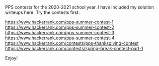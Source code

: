 PPS contests for the 2020-2021 school year. I have included my solution writeups here. Try the contests first:

https://www.hackerrank.com/pps-summer-contest-1
https://www.hackerrank.com/pps-summer-contest-2
https://www.hackerrank.com/pps-summer-contest-3
https://www.hackerrank.com/pps-summer-contest-4
https://www.hackerrank.com/contests/pps-thanksgiving-contest
https://www.hackerrank.com/contests/spring-break-contest-part-1

Enjoy!
